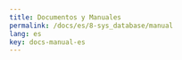 ```yaml
---
title: Documentos y Manuales
permalink: /docs/es/8-sys_database/manual
lang: es
key: docs-manual-es
---
```

